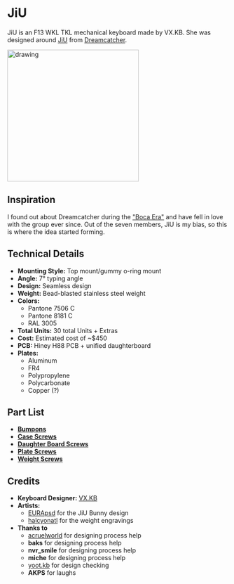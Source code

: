 # JiU

JiU is an F13 WKL TKL mechanical keyboard made by VX.KB. She was designed around [JiU](https://kpop.fandom.com/wiki/JiU_(Dreamcatcher)) from [Dreamcatcher](https://en.wikipedia.org/wiki/Dreamcatcher_(group)).

<img src="https://preview.redd.it/hep9a7k2vyr61.jpg?width=640&crop=smart&auto=webp&s=4462db4e0faff89f4e2e8e9d50b950185ba6a6b4" alt="drawing" width="300"/>

## Inspiration
I found out about Dreamcatcher during the ["Boca Era"](https://www.youtube.com/watch?v=MZ4JGye4dQU) and have fell in love with the group ever since. Out of the seven members, JiU is my bias, so this is where the idea started forming.

## Technical Details
- **Mounting Style:** Top mount/gummy o-ring mount
- **Angle:** 7° typing angle
- **Design:** Seamless design
- **Weight:** Bead-blasted stainless steel weight
- **Colors:**
  - Pantone 7506 C
  - Pantone 8181 C
  - RAL 3005
- **Total Units:** 30 total Units + Extras
- **Cost:** Estimated cost of ~$450
- **PCB:** Hiney H88 PCB + unified daughterboard
- **Plates:**
  - Aluminum
  - FR4
  - Polypropylene
  - Polycarbonate
  - Copper (?)

## Part List
- [**Bumpons**](https://www.amazon.com/dp/B06XCNM69B)
- [**Case Screws**](https://www.mcmaster.com/91292A016/)
- [**Daughter Board Screws**](https://www.mcmaster.com/91292A004/)
- [**Plate Screws**](https://www.mcmaster.com/91292A010/)
- [**Weight Screws**](https://www.mcmaster.com/91263A442/)

## Credits
- **Keyboard Designer:** [VX.KB](https://samuelle.me)
- **Artists:**
  - [EURApsd](https://www.twitch.tv/eurapsd) for the JiU Bunny design
  - [halcyonatl](https://twitter.com/halcyonatl) for the weight engravings
- **Thanks to**
  - [acruelworld](https://www.instagram.com/cruelworld.wtf/?hl=en) for designing process help
  - **baks** for designing process help
  - **nvr_smile** for designing process help
  - **miche** for designing process help
  - [yoot.kb](https://www.instagram.com/yoot.kb/?hl=en) for design checking
  - **AKPS** for laughs
